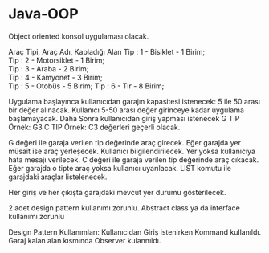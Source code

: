 # Java-OOP
 
Object oriented konsol uygulaması olacak.

Araç Tipi, Araç Adı, Kapladığı Alan	
Tip : 1 - Bisiklet  - 1 Birim;	
Tip : 2 - Motorsiklet - 1 Birim;	
Tip : 3 - Araba - 2 Birim;	
Tip : 4 - Kamyonet - 3 Birim;	
Tip : 5 - Otobüs - 5 Birim;	
Tip : 6 - Tır -  8 Birim;	

Uygulama başlayınca kullanıcıdan garajın kapasitesi istenecek: 5 ile 50 arası bir değer alınacak. Kullanıcı 5-50 arası değer girinceye kadar uygulama başlamayacak.
Daha Sonra kullanıcıdan giriş yapması istenecek
G TIP Örnek: G3
C TIP Örnek: C3
değerleri geçerli olacak.

G değeri ile garaja verilen tip değerinde araç girecek. Eğer garajda yer müsait ise araç yerleşecek. Kullanıcı bilgilendirilecek. Yer yoksa kullanıcıya hata mesajı verilecek.
C değeri ile garaja verilen tip değerinde araç cıkacak. Eğer garajda o tipte araç yoksa kullanıcı uyarılacak.
LIST komutu ile garajdaki araçlar listelenecek.

Her giriş ve her çıkışta garajdaki mevcut yer durumu gösterilecek.

2 adet design pattern kullanımı zorunlu.
Abstract class ya da interface kullanımı zorunlu

Design Pattern Kullanımları:
Kullanıcıdan Giriş istenirken Kommand kullanıldı.
Garaj kalan alan kısmında Observer kulannıldı.
